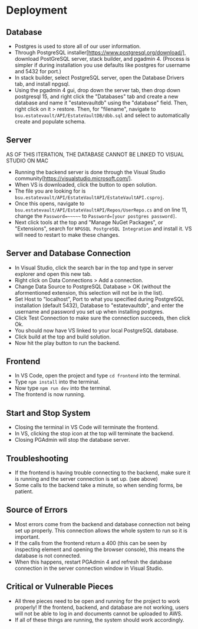 # Deployment
## Database
- Postgres is used to store all of our user information.
- Through PostgreSQL installer[https://www.postgresql.org/download/], download PostGreSQL server, stack builder, and pgadmin 4. (Process is simpler if during installation you use defaults like postgres for username and 5432 for port.)
- In stack builder, select PostgreSQL server, open the Database Drivers tab, and install npgsql.
- Using the pgadmin 4 gui, drop down the server tab, then drop down postgresql 15, and right click the "Databases" tab and create a new database and name it "estatevaultdb" using the "database" field. Then, right click on it > restore. Then, for "filename", navigate to `bsu.estatevault/API/EstateVaultDB/dbb.sql` and select to automatically create and populate schema.
## Server
AS OF THIS ITERATION, THE DATABASE CANNOT BE LINKED TO VISUAL STUDIO ON MAC
- Running the backend server is done through the Visual Studio community[https://visualstudio.microsoft.com/].  
- When VS is downloaded, click the button to open solution. 
- The file you are looking for is `bsu.estatevault/API/EstateVaultAPI/EstateVaultAPI.csproj`.  
- Once this opens, navigate to `bsu.estatevault/API/EstateVaultAPI/Repos/UserRepo.cs` and on line 11, change the `Password=~~~~~` to `Password=[your postgres password]`. 
- Next click tools at the top and "Manage NuGet Packages", or "Extensions", search for `NPGSQL PostgreSQL Integration` and install it.  VS will need to restart to make these changes.
## Server and Database Connection
- In Visual Studio, click the search bar in the top and type in server explorer and open this new tab.
- Right click on Data Connections > Add a connection.
- Change Data Source to PostgreSQL Database > OK (without the aformentioned extension, this selection will not be in the list).
- Set Host to "localhost", Port to what you specified during PostgreSQL installation (default 5432), Database to "estatevaultdb", and enter the username and password you set up when installing postgres.
- Click Test Connection to make sure the connection succeeds, then click Ok.
- You should now have VS linked to your local PostgreSQL database.
- Click build at the top and build solution.
- Now hit the play button to run the backend.
## Frontend
- In VS Code, open the project and type `cd frontend` into the terminal.
- Type `npm install` into the terminal.
- Now type `npm run dev` into the terminal.
- The frontend is now running.
## Start and Stop System
- Closing the terminal in VS Code will terminate the frontend.
- In VS, clicking the stop icon at the top will terminate the backend.
- Closing PGAdmin will stop the database server.
## Troubleshooting
- If the frontend is having trouble connecting to the backend, make sure it is running and the server connection is set up. (see above)
- Some calls to the backend take a minute, so when sending forms, be patient.
## Source of Errors
- Most errors come from the backend and database connection not being set up properly.  This connection allows the whole system to run so it is important.
- If the calls from the frontend return a 400 (this can be seen by inspecting element and opening the browser console), this means the database is not connected.
- When this happens, restart PGAdmin 4 and refresh the database connection in the server connection window in Visual Studio.
## Critical or Vulnerable Pieces
- All three pieces need to be open and running for the project to work properly!  If the frontend, backend, and database are not working, users will not be able to log in and documents cannot be uploaded to AWS.
- If all of these things are running, the system should work accordingly.
